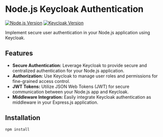 # Node.js Keycloak Authentication


[![Node.js Version](https://img.shields.io/badge/node.js-%3E%3D%2012.0.0-brightgreen.svg)](http://nodejs.org/download/)
[![Keycloak Version](https://img.shields.io/badge/keycloak-%3E%3D%2012.0.0-brightgreen.svg)](https://www.keycloak.org/)

Implement secure user authentication in your Node.js application using Keycloak.

## Features

- **Secure Authentication:** Leverage Keycloak to provide secure and centralized authentication for your Node.js application.
- **Authorization:** Use Keycloak to manage user roles and permissions for fine-grained access control.
- **JWT Tokens:** Utilize JSON Web Tokens (JWT) for secure communication between your Node.js app and Keycloak.
- **Middleware Integration:** Easily integrate Keycloak authentication as middleware in your Express.js application.

## Installation

```bash
npm install

